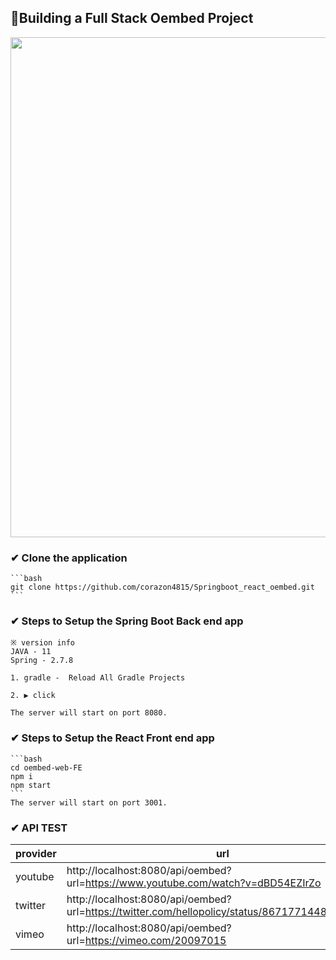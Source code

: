 ## 🎉Building a Full Stack Oembed Project


<img width="800px" src="https://user-images.githubusercontent.com/69441691/212609374-1de05d82-8c42-4142-95e1-f48ddd32aac4.gif"/>



### ✔ Clone the application

	```bash
	git clone https://github.com/corazon4815/Springboot_react_oembed.git
	```

### ✔ Steps to Setup the Spring Boot Back end app
    ※ version info
    JAVA - 11
    Spring - 2.7.8

	1. gradle -  Reload All Gradle Projects

    2. ▶ click 

	The server will start on port 8080.

### ✔ Steps to Setup the React Front end app
    ```bash
	cd oembed-web-FE
    npm i
    npm start
	```
	The server will start on port 3001.

### ✔ API TEST

| provider | url                                                                              |
|----------|----------------------------------------------------------------------------------|
| youtube  | http://localhost:8080/api/oembed?url=https://www.youtube.com/watch?v=dBD54EZIrZo |
| twitter  | http://localhost:8080/api/oembed?url=https://twitter.com/hellopolicy/status/867177144815804416 |
| vimeo    | http://localhost:8080/api/oembed?url=https://vimeo.com/20097015 | 
